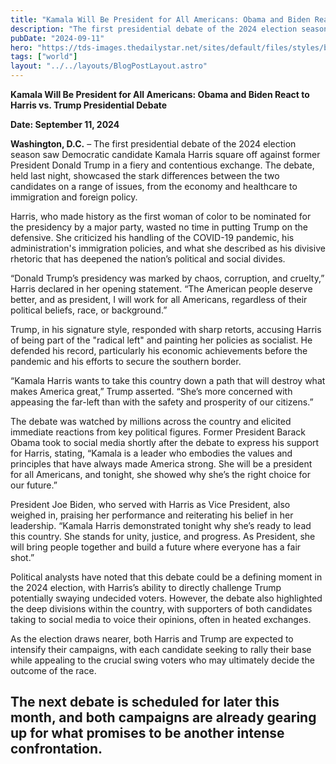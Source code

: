 ```yaml
---
title: "Kamala Will Be President for All Americans: Obama and Biden React to Harris vs. Trump Presidential Debate"
description: "The first presidential debate of the 2024 election season saw Democratic candidate Kamala Harris square off against former President Donald Trump in a fiery and contentious exchange."
pubDate: "2024-09-11"
hero: "https://tds-images.thedailystar.net/sites/default/files/styles/big_202/public/images/2024/09/11/debate.jpg"
tags: ["world"]
layout: "../../layouts/BlogPostLayout.astro"
---
```

**Kamala Will Be President for All Americans: Obama and Biden React to Harris vs. Trump Presidential Debate**

**Date: September 11, 2024**

**Washington, D.C.** – The first presidential debate of the 2024 election season saw Democratic candidate Kamala Harris square off against former President Donald Trump in a fiery and contentious exchange. The debate, held last night, showcased the stark differences between the two candidates on a range of issues, from the economy and healthcare to immigration and foreign policy.

Harris, who made history as the first woman of color to be nominated for the presidency by a major party, wasted no time in putting Trump on the defensive. She criticized his handling of the COVID-19 pandemic, his administration's immigration policies, and what she described as his divisive rhetoric that has deepened the nation’s political and social divides.

“Donald Trump’s presidency was marked by chaos, corruption, and cruelty,” Harris declared in her opening statement. “The American people deserve better, and as president, I will work for all Americans, regardless of their political beliefs, race, or background.”

Trump, in his signature style, responded with sharp retorts, accusing Harris of being part of the "radical left" and painting her policies as socialist. He defended his record, particularly his economic achievements before the pandemic and his efforts to secure the southern border.

“Kamala Harris wants to take this country down a path that will destroy what makes America great,” Trump asserted. “She’s more concerned with appeasing the far-left than with the safety and prosperity of our citizens.”

The debate was watched by millions across the country and elicited immediate reactions from key political figures. Former President Barack Obama took to social media shortly after the debate to express his support for Harris, stating, “Kamala is a leader who embodies the values and principles that have always made America strong. She will be a president for all Americans, and tonight, she showed why she’s the right choice for our future.”

President Joe Biden, who served with Harris as Vice President, also weighed in, praising her performance and reiterating his belief in her leadership. “Kamala Harris demonstrated tonight why she’s ready to lead this country. She stands for unity, justice, and progress. As President, she will bring people together and build a future where everyone has a fair shot.”

Political analysts have noted that this debate could be a defining moment in the 2024 election, with Harris’s ability to directly challenge Trump potentially swaying undecided voters. However, the debate also highlighted the deep divisions within the country, with supporters of both candidates taking to social media to voice their opinions, often in heated exchanges.

As the election draws nearer, both Harris and Trump are expected to intensify their campaigns, with each candidate seeking to rally their base while appealing to the crucial swing voters who may ultimately decide the outcome of the race.

The next debate is scheduled for later this month, and both campaigns are already gearing up for what promises to be another intense confrontation.
---